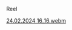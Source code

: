 Reel

[24.02.2024 16_16.webm](https://github.com/Razy-Cha/Grilli/assets/96958875/3d1076a7-f612-480c-aedb-4d2f36a19521)
